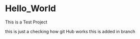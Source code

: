 # Hello_World
This is a Test Project

this is just a checking how git Hub works
this is added in branch
